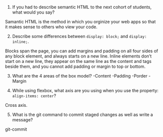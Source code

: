 1. If you had to describe semantic HTML to the next cohort of students, what would you say?

Samantic HTML is the method in which you orginize your web apps so that it makes sense to others who view your code.

2. Describe some differences between ```display: block;``` and ```display: inline;```.

Blocks span the page, you can add margins and padding on all four sides of any block element, and always starts on a new line.
Inline elements don’t start on a new line, they appear on the same line as the content and tags beside them, and you cannot add padding or margin to top or bottom.

3. What are the 4 areas of the box model?
-Content
-Padding
-Porder
-Margin

4. While using flexbox, what axis are you using when you use the property: ```align-items: center```?

Cross axis.

5. What is the git command to commit staged changes as well as write a message? 

git-commit